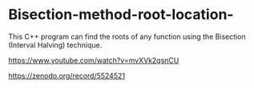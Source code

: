 # Bisection-method-root-location-
 This C++ program can find the roots of any function using the Bisection (Interval Halving) technique. 

https://www.youtube.com/watch?v=mvXVk2qsnCU

https://zenodo.org/record/5524521
